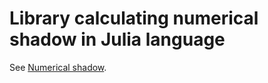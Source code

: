# Library calculating numerical shadow in Julia language

See [Numerical shadow](http://numericalshadow.org).
